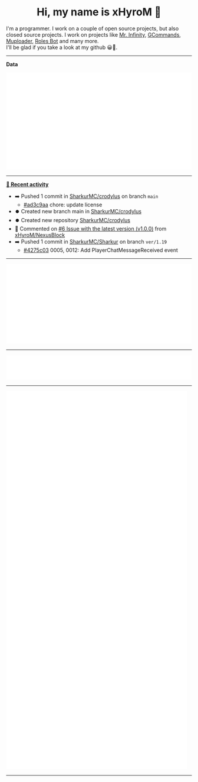 <p align="center">
    <!-- <img src="https://avatars.githubusercontent.com/u/56601352" width="192" alt="hyro's pfp" /> -->
    <h1 align="center">Hi, my name is xHyroM 👋</h1>
</p>

I'm a programmer. I work on a couple of open source projects, but also closed source projects. I work on projects like [Mr. Infinity](https://discord.com/oauth2/authorize?client_id=720321585625694239&scope=bot%20applications.commands&permissions=8&redirect_uri=https://blobs.gq/imanager&prompt=consent&response_type=code), [GCommands](https://github.com/Garlic-Team/GCommands), [Muploader](https://github.com/xHyroM/Muploder), [Roles Bot](https://github.com/xHyroM/roles-bot) and many more.  
I'll be glad if you take a look at my github 😀👀.

___
**Data**

<img src="https://github.com/xHyroM/xHyroM/blob/master/.cache/base.svg">

___

**[📰 Recent activity](https://github.com/xHyroM)**
* ➡️ Pushed 1 commit in [SharkurMC/crodylus](https://github.com/SharkurMC/crodylus) on branch `main`
  * [#ad3c9aa](https://github.com/SharkurMC/crodylus/commit/ad3c9aa) chore: update license
* ⏺️ Created new branch main in [SharkurMC/crodylus](https://github.com/SharkurMC/crodylus)
* ⏺️ Created new repository  [SharkurMC/crodylus](https://github.com/SharkurMC/crodylus)
* 💬 Commented on [#6 Issue with the latest version (v1.0.0)](https://github.com/xHyroM/NexusBlock/issues/6) from [xHyroM/NexusBlock](https://github.com/xHyroM/NexusBlock)
* ➡️ Pushed 1 commit in [SharkurMC/Sharkur](https://github.com/SharkurMC/Sharkur) on branch `ver/1.19`
  * [#4275c03](https://github.com/SharkurMC/Sharkur/commit/4275c03) 0005, 0012: Add PlayerChatMessageReceived event


___

<img src="https://github.com/xHyroM/xHyroM/blob/master/.cache/isocalendar.svg">

___

<img src="https://github.com/xHyroM/xHyroM/blob/master/.cache/languages.svg">

___

<img src="https://github.com/xHyroM/xHyroM/blob/master/.cache/achievements.svg">

___
